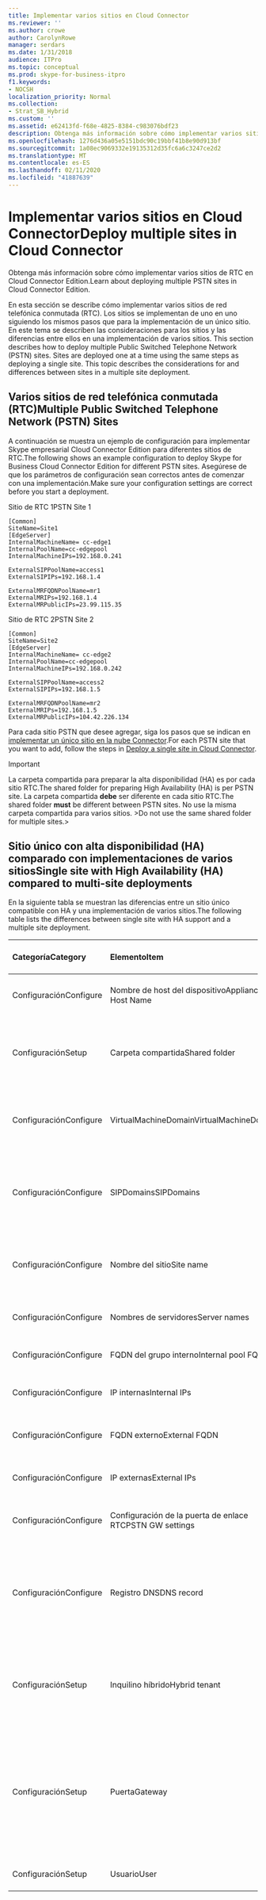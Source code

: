 ```yaml
---
title: Implementar varios sitios en Cloud Connector
ms.reviewer: ''
ms.author: crowe
author: CarolynRowe
manager: serdars
ms.date: 1/31/2018
audience: ITPro
ms.topic: conceptual
ms.prod: skype-for-business-itpro
f1.keywords:
- NOCSH
localization_priority: Normal
ms.collection:
- Strat_SB_Hybrid
ms.custom: ''
ms.assetid: e62413fd-f68e-4825-8384-c983076bdf23
description: Obtenga más información sobre cómo implementar varios sitios de RTC en Cloud Connector Edition.
ms.openlocfilehash: 1276d436a05e5151bdc90c19bbf41b8e90d913bf
ms.sourcegitcommit: 1a08ec9069332e19135312d35fc6a6c3247ce2d2
ms.translationtype: MT
ms.contentlocale: es-ES
ms.lasthandoff: 02/11/2020
ms.locfileid: "41887639"
---
```

# <a name="deploy-multiple-sites-in-cloud-connector"></a><span data-ttu-id="1b59f-103">Implementar varios sitios en Cloud Connector</span><span class="sxs-lookup"><span data-stu-id="1b59f-103">Deploy multiple sites in Cloud Connector</span></span>
 
<span data-ttu-id="1b59f-104">Obtenga más información sobre cómo implementar varios sitios de RTC en Cloud Connector Edition.</span><span class="sxs-lookup"><span data-stu-id="1b59f-104">Learn about deploying multiple PSTN sites in Cloud Connector Edition.</span></span>
  
<span data-ttu-id="1b59f-p101">En esta sección se describe cómo implementar varios sitios de red telefónica conmutada (RTC). Los sitios se implementan de uno en uno siguiendo los mismos pasos que para la implementación de un único sitio. En este tema se describen las consideraciones para los sitios y las diferencias entre ellos en una implementación de varios sitios. </span><span class="sxs-lookup"><span data-stu-id="1b59f-p101">This section describes how to deploy multiple Public Switched Telephone Network (PSTN) sites. Sites are deployed one at a time using the same steps as deploying a single site. This topic describes the considerations for and differences between sites in a multiple site deployment.</span></span> 
  
## <a name="multiple-public-switched-telephone-network-pstn-sites"></a><span data-ttu-id="1b59f-108">Varios sitios de red telefónica conmutada (RTC)</span><span class="sxs-lookup"><span data-stu-id="1b59f-108">Multiple Public Switched Telephone Network (PSTN) Sites</span></span>

<span data-ttu-id="1b59f-109">A continuación se muestra un ejemplo de configuración para implementar Skype empresarial Cloud Connector Edition para diferentes sitios de RTC.</span><span class="sxs-lookup"><span data-stu-id="1b59f-109">The following shows an example configuration to deploy Skype for Business Cloud Connector Edition for different PSTN sites.</span></span> <span data-ttu-id="1b59f-110">Asegúrese de que los parámetros de configuración sean correctos antes de comenzar con una implementación.</span><span class="sxs-lookup"><span data-stu-id="1b59f-110">Make sure your configuration settings are correct before you start a deployment.</span></span>
  
<span data-ttu-id="1b59f-111">Sitio de RTC 1</span><span class="sxs-lookup"><span data-stu-id="1b59f-111">PSTN Site 1</span></span>
  
```console
[Common]
SiteName=Site1
[EdgeServer]
InternalMachineName= cc-edge1
InternalPoolName=cc-edgepool
InternalMachineIPs=192.168.0.241

ExternalSIPPoolName=access1
ExternalSIPIPs=192.168.1.4

ExternalMRFQDNPoolName=mr1
ExternalMRIPs=192.168.1.4
ExternalMRPublicIPs=23.99.115.35
```

<span data-ttu-id="1b59f-112">Sitio de RTC 2</span><span class="sxs-lookup"><span data-stu-id="1b59f-112">PSTN Site 2</span></span>
  
```console
[Common]
SiteName=Site2
[EdgeServer]
InternalMachineName= cc-edge2
InternalPoolName=cc-edgepool
InternalMachineIPs=192.168.0.242

ExternalSIPPoolName=access2
ExternalSIPIPs=192.168.1.5

ExternalMRFQDNPoolName=mr2
ExternalMRIPs=192.168.1.5
ExternalMRPublicIPs=104.42.226.134
```

<span data-ttu-id="1b59f-113">Para cada sitio PSTN que desee agregar, siga los pasos que se indican en [implementar un único sitio en la nube Connector](deploy-a-single-site-in-cloud-connector.md).</span><span class="sxs-lookup"><span data-stu-id="1b59f-113">For each PSTN site that you want to add, follow the steps in [Deploy a single site in Cloud Connector](deploy-a-single-site-in-cloud-connector.md).</span></span>
  
> [!IMPORTANT]
> <span data-ttu-id="1b59f-114">La carpeta compartida para preparar la alta disponibilidad (HA) es por cada sitio RTC.</span><span class="sxs-lookup"><span data-stu-id="1b59f-114">The shared folder for preparing High Availability (HA) is per PSTN site.</span></span> <span data-ttu-id="1b59f-115">La carpeta compartida **debe** ser diferente en cada sitio RTC.</span><span class="sxs-lookup"><span data-stu-id="1b59f-115">The shared folder **must** be different between PSTN sites.</span></span> <span data-ttu-id="1b59f-116">No use la misma carpeta compartida para varios sitios. ></span><span class="sxs-lookup"><span data-stu-id="1b59f-116">Do not use the same shared folder for multiple sites.></span></span> 
  
## <a name="single-site-with-high-availability-ha-compared-to-multi-site-deployments"></a><span data-ttu-id="1b59f-117">Sitio único con alta disponibilidad (HA) comparado con implementaciones de varios sitios</span><span class="sxs-lookup"><span data-stu-id="1b59f-117">Single site with High Availability (HA) compared to multi-site deployments</span></span>
<span data-ttu-id="1b59f-118"><a name="BKMK_SingleSitecomparedtomulti-site"> </a></span><span class="sxs-lookup"><span data-stu-id="1b59f-118"><a name="BKMK_SingleSitecomparedtomulti-site"> </a></span></span>

<span data-ttu-id="1b59f-119">En la siguiente tabla se muestran las diferencias entre un sitio único compatible con HA y una implementación de varios sitios.</span><span class="sxs-lookup"><span data-stu-id="1b59f-119">The following table lists the differences between single site with HA support and a multiple site deployment.</span></span>
  
|<span data-ttu-id="1b59f-120">**Categoría**</span><span class="sxs-lookup"><span data-stu-id="1b59f-120">**Category**</span></span>|<span data-ttu-id="1b59f-121">**Elemento**</span><span class="sxs-lookup"><span data-stu-id="1b59f-121">**Item**</span></span>|<span data-ttu-id="1b59f-122">**Sitio único con HA**</span><span class="sxs-lookup"><span data-stu-id="1b59f-122">**Single-Site with HA**</span></span>|<span data-ttu-id="1b59f-123">**Varios sitios**</span><span class="sxs-lookup"><span data-stu-id="1b59f-123">**Multi-Site**</span></span>|
|:-----|:-----|:-----|:-----|
|<span data-ttu-id="1b59f-124">Configuración</span><span class="sxs-lookup"><span data-stu-id="1b59f-124">Configure</span></span>  <br/> |<span data-ttu-id="1b59f-125">Nombre de host del dispositivo</span><span class="sxs-lookup"><span data-stu-id="1b59f-125">Appliance Host Name</span></span> <br/> |<span data-ttu-id="1b59f-126">**Diferentes** en todos los dispositivos.</span><span class="sxs-lookup"><span data-stu-id="1b59f-126">**Different** across appliances</span></span> <br/> |<span data-ttu-id="1b59f-127">**Diferentes** en todos los sitios de RTC.</span><span class="sxs-lookup"><span data-stu-id="1b59f-127">**Different** across PSTN sites</span></span> <br/> |
|<span data-ttu-id="1b59f-128">Configuración</span><span class="sxs-lookup"><span data-stu-id="1b59f-128">Setup</span></span>  <br/> |<span data-ttu-id="1b59f-129">Carpeta compartida</span><span class="sxs-lookup"><span data-stu-id="1b59f-129">Shared folder</span></span>  <br/> |<span data-ttu-id="1b59f-130">Requiere la **misma** carpeta compartida en todos los dispositivos</span><span class="sxs-lookup"><span data-stu-id="1b59f-130">Requires the **same** shared folder across appliances</span></span> <br/> |<span data-ttu-id="1b59f-131">Requiere una carpeta compartida **distinta** en cada dispositivo.</span><span class="sxs-lookup"><span data-stu-id="1b59f-131">Requires a **different** shared folder across appliances</span></span> <br/> |
|<span data-ttu-id="1b59f-132">Configuración</span><span class="sxs-lookup"><span data-stu-id="1b59f-132">Configure</span></span>  <br/> |<span data-ttu-id="1b59f-133">VirtualMachineDomain</span><span class="sxs-lookup"><span data-stu-id="1b59f-133">VirtualMachineDomain</span></span>  <br/> |<span data-ttu-id="1b59f-134">Requiere el **mismo** dominio en todos los dispositivos.</span><span class="sxs-lookup"><span data-stu-id="1b59f-134">Requires the **same** domain across appliances</span></span> <br/> |<span data-ttu-id="1b59f-135">Requiere el **mismo** dominio en todos los sitios de RTC.</span><span class="sxs-lookup"><span data-stu-id="1b59f-135">Requires the **same** domain across PSTN sites</span></span> <br/> |
|<span data-ttu-id="1b59f-136">Configuración</span><span class="sxs-lookup"><span data-stu-id="1b59f-136">Configure</span></span>  <br/> |<span data-ttu-id="1b59f-137">SIPDomains</span><span class="sxs-lookup"><span data-stu-id="1b59f-137">SIPDomains</span></span>  <br/> |<span data-ttu-id="1b59f-138">Los nombres de dominio y el orden deben ser los **mismos** en todos los dispositivos</span><span class="sxs-lookup"><span data-stu-id="1b59f-138">Domain names and order should be the **same** across appliances</span></span> <br/> |<span data-ttu-id="1b59f-139">Los nombres de dominio y el orden deben ser **iguales** en sitios de la RTC</span><span class="sxs-lookup"><span data-stu-id="1b59f-139">Domain names and order should be the **same** across PSTN sites</span></span> <br/> |
|<span data-ttu-id="1b59f-140">Configuración</span><span class="sxs-lookup"><span data-stu-id="1b59f-140">Configure</span></span>  <br/> |<span data-ttu-id="1b59f-141">Nombre del sitio</span><span class="sxs-lookup"><span data-stu-id="1b59f-141">Site name</span></span>  <br/> |<span data-ttu-id="1b59f-142">Un nombre del sitio **igual** en todos los dispositivos.</span><span class="sxs-lookup"><span data-stu-id="1b59f-142">**Same** Site Name across appliances</span></span> <br/> |<span data-ttu-id="1b59f-143">Un nombre del sitio **diferente** en todos los sitios de RTC.</span><span class="sxs-lookup"><span data-stu-id="1b59f-143">**Different** Site Name across PSTN sites</span></span> <br/> |
|<span data-ttu-id="1b59f-144">Configuración</span><span class="sxs-lookup"><span data-stu-id="1b59f-144">Configure</span></span>  <br/> |<span data-ttu-id="1b59f-145">Nombres de servidores</span><span class="sxs-lookup"><span data-stu-id="1b59f-145">Server names</span></span>  <br/> |<span data-ttu-id="1b59f-146">**Diferentes** en todos los dispositivos.</span><span class="sxs-lookup"><span data-stu-id="1b59f-146">**Different** across appliances</span></span> <br/> |<span data-ttu-id="1b59f-147">**Diferentes** en todos los sitios de RTC.</span><span class="sxs-lookup"><span data-stu-id="1b59f-147">**Different** across PSTN sites</span></span> <br/> |
|<span data-ttu-id="1b59f-148">Configuración</span><span class="sxs-lookup"><span data-stu-id="1b59f-148">Configure</span></span>  <br/> |<span data-ttu-id="1b59f-149">FQDN del grupo interno</span><span class="sxs-lookup"><span data-stu-id="1b59f-149">Internal pool FQDNs</span></span>  <br/> |<span data-ttu-id="1b59f-150">**Iguales** en todos los dispositivos.</span><span class="sxs-lookup"><span data-stu-id="1b59f-150">**Same** across appliances</span></span> <br/> |<span data-ttu-id="1b59f-151">**Iguales** en todos los sitios de RTC.</span><span class="sxs-lookup"><span data-stu-id="1b59f-151">**Same** across PSTN sites</span></span> <br/> |
|<span data-ttu-id="1b59f-152">Configuración</span><span class="sxs-lookup"><span data-stu-id="1b59f-152">Configure</span></span>  <br/> |<span data-ttu-id="1b59f-153">IP internas</span><span class="sxs-lookup"><span data-stu-id="1b59f-153">Internal IPs</span></span>  <br/> |<span data-ttu-id="1b59f-154">**Diferentes** en todos los dispositivos.</span><span class="sxs-lookup"><span data-stu-id="1b59f-154">**Different** across appliances</span></span> <br/> |<span data-ttu-id="1b59f-155">**Diferentes** en todos los sitios de RTC.</span><span class="sxs-lookup"><span data-stu-id="1b59f-155">**Different** across PSTN sites</span></span> <br/> |
|<span data-ttu-id="1b59f-156">Configuración</span><span class="sxs-lookup"><span data-stu-id="1b59f-156">Configure</span></span>  <br/> |<span data-ttu-id="1b59f-157">FQDN externo</span><span class="sxs-lookup"><span data-stu-id="1b59f-157">External FQDN</span></span>  <br/> |<span data-ttu-id="1b59f-158">**Igual** en todos los dispositivos.</span><span class="sxs-lookup"><span data-stu-id="1b59f-158">**Same** across appliances</span></span> <br/> |<span data-ttu-id="1b59f-159">**Diferente** en todos los sitios de RTC.</span><span class="sxs-lookup"><span data-stu-id="1b59f-159">**Different** across PSTN sites</span></span> <br/> |
|<span data-ttu-id="1b59f-160">Configuración</span><span class="sxs-lookup"><span data-stu-id="1b59f-160">Configure</span></span>  <br/> |<span data-ttu-id="1b59f-161">IP externas</span><span class="sxs-lookup"><span data-stu-id="1b59f-161">External IPs</span></span>  <br/> |<span data-ttu-id="1b59f-162">**Diferentes** en todos los dispositivos.</span><span class="sxs-lookup"><span data-stu-id="1b59f-162">**Different** across appliances</span></span> <br/> |<span data-ttu-id="1b59f-163">**Diferentes** en todos los sitios de RTC.</span><span class="sxs-lookup"><span data-stu-id="1b59f-163">**Different** across PSTN sites</span></span> <br/> |
|<span data-ttu-id="1b59f-164">Configuración</span><span class="sxs-lookup"><span data-stu-id="1b59f-164">Configure</span></span>  <br/> |<span data-ttu-id="1b59f-165">Configuración de la puerta de enlace RTC</span><span class="sxs-lookup"><span data-stu-id="1b59f-165">PSTN GW settings</span></span>  <br/> |<span data-ttu-id="1b59f-166">**Igual** en todos los dispositivos.</span><span class="sxs-lookup"><span data-stu-id="1b59f-166">**Same** across appliances</span></span> <br/> |<span data-ttu-id="1b59f-167">**Diferente** en todos los sitios de RTC.</span><span class="sxs-lookup"><span data-stu-id="1b59f-167">**Different** across PSTN sites</span></span> <br/> |
|<span data-ttu-id="1b59f-168">Configuración</span><span class="sxs-lookup"><span data-stu-id="1b59f-168">Configure</span></span>  <br/> |<span data-ttu-id="1b59f-169">Registro DNS</span><span class="sxs-lookup"><span data-stu-id="1b59f-169">DNS record</span></span>  <br/> |<span data-ttu-id="1b59f-170">Agregar registros con los **mismos** FQDN de acceso externo y **diferentes** direcciones IP</span><span class="sxs-lookup"><span data-stu-id="1b59f-170">Add records with the **same** External Access FQDNs and **different** IP addresses</span></span> <br/> |<span data-ttu-id="1b59f-171">Agregar registros con **diferentes** FQDN de acceso externo y **diferentes** direcciones IP</span><span class="sxs-lookup"><span data-stu-id="1b59f-171">Add records with **different** External Access FQDNs and **different** IP addresses</span></span> <br/> |
|<span data-ttu-id="1b59f-172">Configuración</span><span class="sxs-lookup"><span data-stu-id="1b59f-172">Setup</span></span>  <br/> |<span data-ttu-id="1b59f-173">Inquilino híbrido</span><span class="sxs-lookup"><span data-stu-id="1b59f-173">Hybrid tenant</span></span>  <br/> |<span data-ttu-id="1b59f-174">Configurar HybridPSTNSite</span><span class="sxs-lookup"><span data-stu-id="1b59f-174">Set HybridPSTNSite</span></span>  <br/> <span data-ttu-id="1b59f-175">Configurar PeerDestination para la reserva</span><span class="sxs-lookup"><span data-stu-id="1b59f-175">Set PeerDestination for fallback</span></span>  <br/> |<span data-ttu-id="1b59f-176">Configurar HybridPSTNSite</span><span class="sxs-lookup"><span data-stu-id="1b59f-176">Set HybridPSTNSite</span></span>  <br/> <span data-ttu-id="1b59f-177">Configurar PeerDestination para la reserva</span><span class="sxs-lookup"><span data-stu-id="1b59f-177">Set PeerDestination for fallback</span></span>  <br/> |
|<span data-ttu-id="1b59f-178">Configuración</span><span class="sxs-lookup"><span data-stu-id="1b59f-178">Setup</span></span>  <br/> |<span data-ttu-id="1b59f-179">Puerta</span><span class="sxs-lookup"><span data-stu-id="1b59f-179">Gateway</span></span>  <br/> |<span data-ttu-id="1b59f-180">Asignación de MS GW **M:N** en este sitio</span><span class="sxs-lookup"><span data-stu-id="1b59f-180">MS GW **M:N** mapping in this site</span></span> <br/> |<span data-ttu-id="1b59f-181">Las puertas de enlace RTC en cada sitio RTC deben conectarse solamente a los servidores de mediación en el mismo sitio.</span><span class="sxs-lookup"><span data-stu-id="1b59f-181">PSTN gateway(s) in each PSTN site should only connect to the Mediation Server(s) in the same site</span></span>  <br/> |
|<span data-ttu-id="1b59f-182">Configuración</span><span class="sxs-lookup"><span data-stu-id="1b59f-182">Setup</span></span>  <br/> |<span data-ttu-id="1b59f-183">Usuario</span><span class="sxs-lookup"><span data-stu-id="1b59f-183">User</span></span>  <br/> |<span data-ttu-id="1b59f-184">Configurar UserPSTNSettings</span><span class="sxs-lookup"><span data-stu-id="1b59f-184">Set UserPSTNSettings</span></span>  <br/> |<span data-ttu-id="1b59f-185">Configurar UserPSTNSettings</span><span class="sxs-lookup"><span data-stu-id="1b59f-185">Set UserPSTNSettings</span></span>  <br/> |
   

